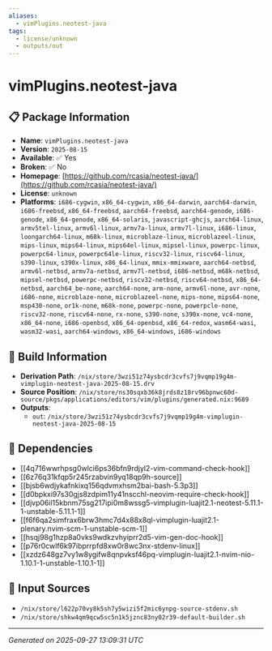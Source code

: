 ```yaml
---
aliases:
  - vimPlugins.neotest-java
tags:
  - license/unknown
  - outputs/out
---
```


# vimPlugins.neotest-java

## 📋 Package Information

- **Name**: `vimPlugins.neotest-java`
- **Version**: `2025-08-15`
- **Available**: ✅ Yes
- **Broken**: ✅ No
- **Homepage**: [https://github.com/rcasia/neotest-java/](https://github.com/rcasia/neotest-java/)
- **License**: `unknown`
- **Platforms**: `i686-cygwin`, `x86_64-cygwin`, `x86_64-darwin`, `aarch64-darwin`, `i686-freebsd`, `x86_64-freebsd`, `aarch64-freebsd`, `aarch64-genode`, `i686-genode`, `x86_64-genode`, `x86_64-solaris`, `javascript-ghcjs`, `aarch64-linux`, `armv5tel-linux`, `armv6l-linux`, `armv7a-linux`, `armv7l-linux`, `i686-linux`, `loongarch64-linux`, `m68k-linux`, `microblaze-linux`, `microblazeel-linux`, `mips-linux`, `mips64-linux`, `mips64el-linux`, `mipsel-linux`, `powerpc-linux`, `powerpc64-linux`, `powerpc64le-linux`, `riscv32-linux`, `riscv64-linux`, `s390-linux`, `s390x-linux`, `x86_64-linux`, `mmix-mmixware`, `aarch64-netbsd`, `armv6l-netbsd`, `armv7a-netbsd`, `armv7l-netbsd`, `i686-netbsd`, `m68k-netbsd`, `mipsel-netbsd`, `powerpc-netbsd`, `riscv32-netbsd`, `riscv64-netbsd`, `x86_64-netbsd`, `aarch64_be-none`, `aarch64-none`, `arm-none`, `armv6l-none`, `avr-none`, `i686-none`, `microblaze-none`, `microblazeel-none`, `mips-none`, `mips64-none`, `msp430-none`, `or1k-none`, `m68k-none`, `powerpc-none`, `powerpcle-none`, `riscv32-none`, `riscv64-none`, `rx-none`, `s390-none`, `s390x-none`, `vc4-none`, `x86_64-none`, `i686-openbsd`, `x86_64-openbsd`, `x86_64-redox`, `wasm64-wasi`, `wasm32-wasi`, `aarch64-windows`, `x86_64-windows`, `i686-windows`

## 🔧 Build Information

- **Derivation Path**: `/nix/store/3wzi51z74ysbcdr3cvfs7j9vqmp19g4m-vimplugin-neotest-java-2025-08-15.drv`
- **Source Position**: `/nix/store/ns30sqxb36k8jrds8z18rv96bpnwc60d-source/pkgs/applications/editors/vim/plugins/generated.nix:9689`
- **Outputs**:
  - `out`:  `/nix/store/3wzi51z74ysbcdr3cvfs7j9vqmp19g4m-vimplugin-neotest-java-2025-08-15`

## 🔗 Dependencies

- [[4q716wwrhpsg0wlci6ps36bfn9rdjyl2-vim-command-check-hook]]
- [[6z76q31kfqp5r245rzabvin9yq18qp9h-source]]
- [[bjsb6wdjykafnkixq156qdvmxhsm2bai-bash-5.3p3]]
- [[d0bpkxi97s30gjs8zdpim11y41nscchl-neovim-require-check-hook]]
- [[djvp06il15kbnm75sg217ipi0m8wssg5-vimplugin-luajit2.1-neotest-5.11.1-1-unstable-5.11.1-1]]
- [[f6f6qa2simfrax6brw3hmc7d4x88x8ql-vimplugin-luajit2.1-plenary.nvim-scm-1-unstable-scm-1]]
- [[hsqj98g1hzp8a0vks9wdkzvhyiprr2d5-vim-gen-doc-hook]]
- [[p76r0cwlf6k97ibprrpfd8xw0r8wc3nx-stdenv-linux]]
- [[xzdz648gz7vy1w8ygifw8qnpvksf46pq-vimplugin-luajit2.1-nvim-nio-1.10.1-1-unstable-1.10.1-1]]

## 📁 Input Sources

- `/nix/store/l622p70vy8k5sh7y5wizi5f2mic6ynpg-source-stdenv.sh`
- `/nix/store/shkw4qm9qcw5sc5n1k5jznc83ny02r39-default-builder.sh`

---
*Generated on 2025-09-27 13:09:31 UTC*
